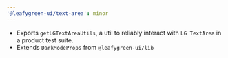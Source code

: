 ```yaml
---
'@leafygreen-ui/text-area': minor
---
```


- Exports `getLGTextAreaUtils`, a util to reliably interact with `LG TextArea` in a product test suite.
- Extends `DarkModeProps` from `@leafygreen-ui/lib`